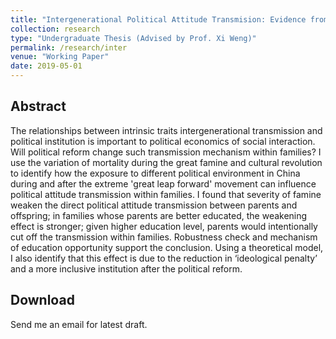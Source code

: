 ```yaml
---
title: "Intergenerational Political Attitude Transmision: Evidence from Chinese Families"
collection: research
type: "Undergraduate Thesis (Advised by Prof. Xi Weng)"
permalink: /research/inter
venue: "Working Paper"
date: 2019-05-01
---
```


Abstract
------
The relationships between intrinsic traits intergenerational transmission and political institution is important to political economics of social interaction. Will political reform change such transmission mechanism within families? I use the variation of mortality during the great famine and cultural revolution to identify how the exposure to different political environment in China during and after the extreme 'great leap forward' movement can influence political attitude transmission within families. I found that severity of famine weaken the direct political attitude transmission between parents and offspring; in families whose parents are better educated, the weakening effect is stronger; given higher education level, parents would intentionally cut off the transmission within families. Robustness check and mechanism of education opportunity support the conclusion. Using a theoretical model, I also identify that this effect is due to the reduction in ‘ideological penalty’ and a more inclusive institution after the political reform.

Download
------
Send me an email for latest draft.
